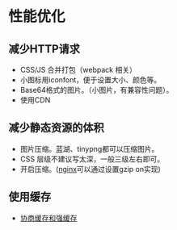 # 性能优化

## 减少HTTP请求

- CSS/JS 合并打包（webpack 相关）
- 小图标用iconfont，便于设置大小、颜色等。
- Base64格式的图片。（小图片，有兼容性问题）。
- 使用CDN

## 减少静态资源的体积

- 图片压缩。蓝湖、tinypng都可以压缩图片。
- CSS 层级不建议写太深，一般三级左右即可。
- 开启压缩。([nginx]('../nginx/base.md)可以通过设置gzip on实现)

## 使用缓存

- [协商缓存和强缓存]('../http/cache.md')